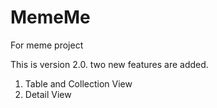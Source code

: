 # MemeMe
For meme project

This is version 2.0. two new features are added.
1) Table and Collection View
2) Detail View
